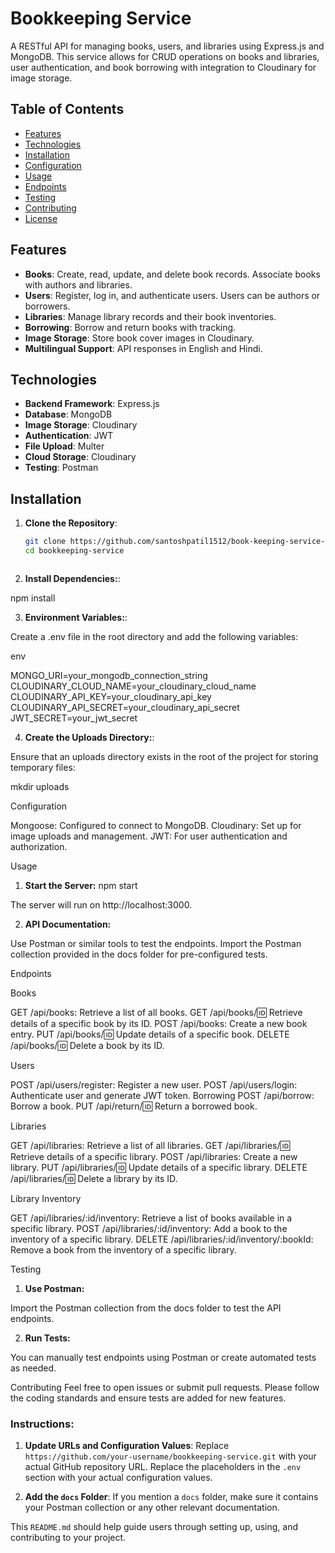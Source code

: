 # Bookkeeping Service

A RESTful API for managing books, users, and libraries using Express.js and MongoDB. This service allows for CRUD operations on books and libraries, user authentication, and book borrowing with integration to Cloudinary for image storage.

## Table of Contents

- [Features](#features)
- [Technologies](#technologies)
- [Installation](#installation)
- [Configuration](#configuration)
- [Usage](#usage)
- [Endpoints](#endpoints)
- [Testing](#testing)
- [Contributing](#contributing)
- [License](#license)

## Features

- **Books**: Create, read, update, and delete book records. Associate books with authors and libraries.
- **Users**: Register, log in, and authenticate users. Users can be authors or borrowers.
- **Libraries**: Manage library records and their book inventories.
- **Borrowing**: Borrow and return books with tracking.
- **Image Storage**: Store book cover images in Cloudinary.
- **Multilingual Support**: API responses in English and Hindi.

## Technologies

- **Backend Framework**: Express.js
- **Database**: MongoDB
- **Image Storage**: Cloudinary
- **Authentication**: JWT
- **File Upload**: Multer
- **Cloud Storage**: Cloudinary
- **Testing**: Postman

## Installation

1. **Clone the Repository**:

   ```bash
   git clone https://github.com/santoshpatil1512/book-keeping-service-.git
   cd bookkeeping-service



2. **Install Dependencies:**:


npm install


3. **Environment Variables:**:

Create a .env file in the root directory and add the following variables:

env

MONGO_URI=your_mongodb_connection_string
CLOUDINARY_CLOUD_NAME=your_cloudinary_cloud_name
CLOUDINARY_API_KEY=your_cloudinary_api_key
CLOUDINARY_API_SECRET=your_cloudinary_api_secret
JWT_SECRET=your_jwt_secret

4. **Create the Uploads Directory:**:

Ensure that an uploads directory exists in the root of the project for storing temporary files:

mkdir uploads

Configuration

Mongoose: Configured to connect to MongoDB.
Cloudinary: Set up for image uploads and management.
JWT: For user authentication and authorization.

Usage

1. **Start the Server:**
npm start


The server will run on http://localhost:3000.

2. **API Documentation:**

Use Postman or similar tools to test the endpoints. Import the Postman collection provided in the docs folder for pre-configured tests.


Endpoints

Books

GET /api/books: Retrieve a list of all books.
GET /api/books/:id: Retrieve details of a specific book by its ID.
POST /api/books: Create a new book entry.
PUT /api/books/:id: Update details of a specific book.
DELETE /api/books/:id: Delete a book by its ID.

Users

POST /api/users/register: Register a new user.
POST /api/users/login: Authenticate user and generate JWT token.
Borrowing
POST /api/borrow: Borrow a book.
PUT /api/return/:id: Return a borrowed book.

Libraries

GET /api/libraries: Retrieve a list of all libraries.
GET /api/libraries/:id: Retrieve details of a specific library.
POST /api/libraries: Create a new library.
PUT /api/libraries/:id: Update details of a specific library.
DELETE /api/libraries/:id: Delete a library by its ID.

Library Inventory

GET /api/libraries/:id/inventory: Retrieve a list of books available in a specific library.
POST /api/libraries/:id/inventory: Add a book to the inventory of a specific library.
DELETE /api/libraries/:id/inventory/:bookId: Remove a book from the inventory of a specific library.


Testing

1. **Use Postman:**

Import the Postman collection from the docs folder to test the API endpoints.

2. **Run Tests:**

You can manually test endpoints using Postman or create automated tests as needed.

Contributing
Feel free to open issues or submit pull requests. Please follow the coding standards and ensure tests are added for new features.


### Instructions:

1. **Update URLs and Configuration Values**: Replace `https://github.com/your-username/bookkeeping-service.git` with your actual GitHub repository URL. Replace the placeholders in the `.env` section with your actual configuration values.

2. **Add the `docs` Folder**: If you mention a `docs` folder, make sure it contains your Postman collection or any other relevant documentation.

This `README.md` should help guide users through setting up, using, and contributing to your project.
